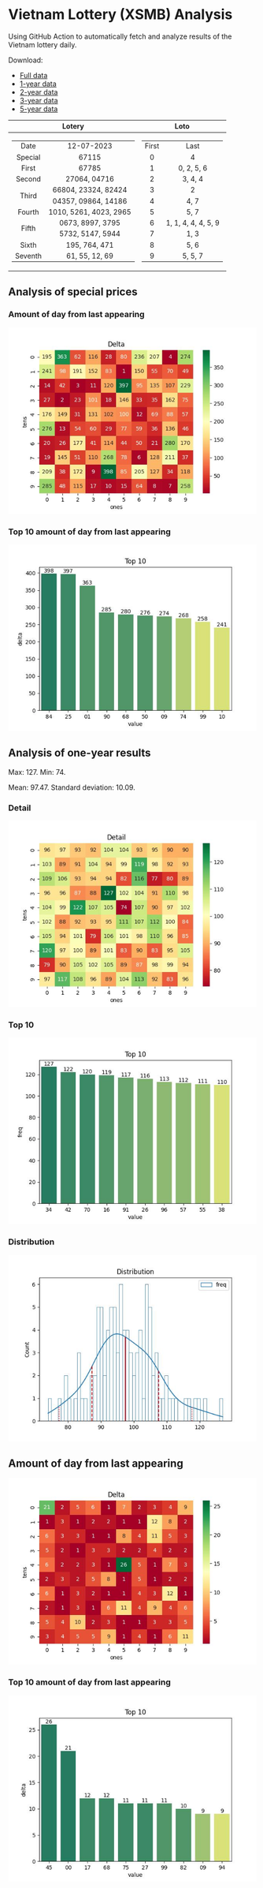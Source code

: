 # Vietnam Lottery (XSMB) Analysis

Using GitHub Action to automatically fetch and analyze results of the Vietnam lottery daily.

Download:

* [Full data](https://raw.githubusercontent.com/khiemdoan/vietnam-lottery-xsmb-analysis/main/results/xsmb.csv)
* [1-year data](https://raw.githubusercontent.com/khiemdoan/vietnam-lottery-xsmb-analysis/main/results/xsmb_1_year.csv)
* [2-year data](https://raw.githubusercontent.com/khiemdoan/vietnam-lottery-xsmb-analysis/main/results/xsmb_2_year.csv)
* [3-year data](https://raw.githubusercontent.com/khiemdoan/vietnam-lottery-xsmb-analysis/main/results/xsmb_3_year.csv)
* [5-year data](https://raw.githubusercontent.com/khiemdoan/vietnam-lottery-xsmb-analysis/main/results/xsmb_5_year.csv)

| Lotery      | Loto |
| :-----------: | :-----------: |
| <table><tr><td>Date</td><td>12-07-2023</td></tr><tr><td>Special</td><td>67115</td></tr><tr><td>First</td><td>67785</td></tr><tr><td>Second</td><td>27064, 04716</td></tr><tr><td rowspan="2">Third</td><td>66804, 23324, 82424</td></tr><tr><td>04357, 09864, 14186</td></tr><tr><td>Fourth</td><td>1010, 5261, 4023, 2965</td></tr><tr><td rowspan="2">Fifth</td><td>0673, 8997, 3795</td></tr><tr><td>5732, 5147, 5944</td></tr><tr><td>Sixth</td><td>195, 764, 471</td></tr><tr><td>Seventh</td><td>61, 55, 12, 69</td></tr></table> | <table><tr><td>First</td><td>Last</td></tr><tr><td>0</td><td>4</td></tr><tr><td>1</td><td>0, 2, 5, 6</td></tr><tr><td>2</td><td>3, 4, 4</td></tr><tr><td>3</td><td>2</td></tr><tr><td>4</td><td>4, 7</td></tr><tr><td>5</td><td>5, 7</td></tr><tr><td>6</td><td>1, 1, 4, 4, 4, 5, 9</td></tr><tr><td>7</td><td>1, 3</td></tr><tr><td>8</td><td>5, 6</td></tr><tr><td>9</td><td>5, 5, 7</td></tr></table> |


<h2>Analysis of special prices</h2>

<h3>Amount of day from last appearing</h3>

![Delta](images/special_delta.jpg)

<h3>Top 10 amount of day from last appearing</h3>

![Delta top 10](images/special_delta_top_10.jpg)

<h2>Analysis of one-year results</h2>

Max: 127. Min: 74.

Mean: 97.47. Standard deviation: 10.09.

<h3>Detail</h3>

![Detail](images/heatmap.jpg)

<h3>Top 10</h3>

![Top 10](images/top-10.jpg)

<h3>Distribution</h3>

![Distribution](images/distribution.jpg)

<h2>Amount of day from last appearing</h2>

![Delta](images/delta.jpg)

<h3>Top 10 amount of day from last appearing</h3>

![Delta top 10](images/delta_top_10.jpg)